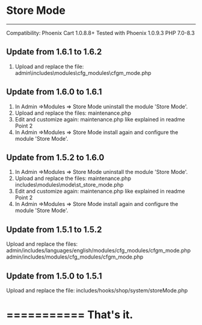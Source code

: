 # Store Mode
---------------------------------

Compatibility: Phoenix Cart 1.0.8.8+
Tested with Phoenix 1.0.9.3
PHP 7.0-8.3


## Update from 1.6.1 to 1.6.2

1. Upload and replace the file: 
admin\includes\modules\cfg_modules\cfgm_mode.php

## Update from 1.6.0 to 1.6.1

1. In Admin =>Modules => Store Mode uninstall the module 'Store Mode'.
2. Upload and replace the files: 
maintenance.php
3. Edit and customize again: maintenance.php
like explained in readme Point 2
4. In Admin =>Modules => Store Mode install again and configure the module 'Store Mode'.

## Update from 1.5.2 to 1.6.0

1. In Admin =>Modules => Store Mode uninstall the module 'Store Mode'.
2. Upload and replace the files: 
maintenance.php
includes\modules\mode\st_store_mode.php
3. Edit and customize again: maintenance.php
like explained in readme Point 2
4. In Admin =>Modules => Store Mode install again and configure the module 'Store Mode'.

## Update from 1.5.1 to 1.5.2

Upload and replace the files: 
admin/includes/languages/english/modules/cfg_modules/cfgm_mode.php
admin/includes/modules/cfg_modules/cfgm_mode.php


## Update from 1.5.0 to 1.5.1

Upload and replace the file: includes/hooks/shop/system/storeMode.php

===========
That's it.
===========  
